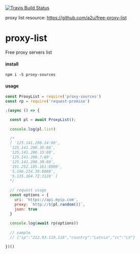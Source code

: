 [![Travis Build
Status](https://img.shields.io/travis/indatawetrust/proxy-list.svg)](https://travis-ci.org/indatawetrust/proxy-list)

proxy list resource: https://github.com/a2u/free-proxy-list

# proxy-list
Free proxy servers list

#### install
```
npm i -S proxy-sources
```

#### usage
```js
const ProxyList = require('proxy-sources')
const rp = require('request-promise')

;(async () => {

  const pl = await ProxyList();
  
  console.log(pl.list)

  /*
  [ '125.141.200.14:80',
  '125.141.200.36:80',
  '125.141.200.15:80',
  '125.141.200.7:80',
  '125.141.200.38:80',
  '191.252.185.161:8090',
  '5.196.224.39:8080',
  '5.135.164.72:3128' ] 
  */
  
  // request usage
  const options = {
    uri: 'https://api.myip.com',
    proxy: `http://${pl.random()}`,
    json: true
  }
  
  console.log(await rp(options))
  
  // sample
  // {"ip":"212.93.119.116","country":"Latvia","cc":"LV"}

})()
```
